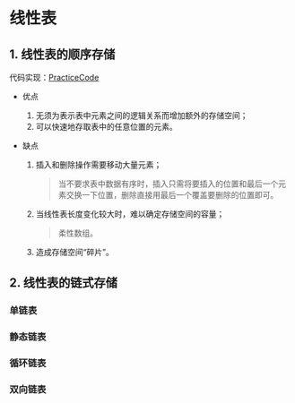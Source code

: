 # 线性表

## 1. 线性表的顺序存储

代码实现：[PracticeCode](https://github.com/ahojcn/Practice/tree/master/DataStructure/%E7%BA%BF%E6%80%A7%E8%A1%A8%E9%A1%BA%E5%BA%8F%E5%AD%98%E5%82%A8/%E7%BA%BF%E6%80%A7%E8%A1%A8%E9%A1%BA%E5%BA%8F%E5%AD%98%E5%82%A8)

+ 优点

  1. 无须为表示表中元素之间的逻辑关系而增加额外的存储空间；
  2. 可以快速地存取表中的任意位置的元素。

+ 缺点

  1. 插入和删除操作需要移动大量元素；

     > 当不要求表中数据有序时，插入只需将要插入的位置和最后一个元素交换一下位置，删除直接用最后一个覆盖要删除的位置即可。

  2. 当线性表长度变化较大时，难以确定存储空间的容量；

     > 柔性数组。

  3. 造成存储空间“碎片”。

## 2. 线性表的链式存储

### 单链表

### 静态链表

### 循环链表

### 双向链表